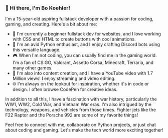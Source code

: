 ### 👋 Hi there, I'm Bo Koehler!

I'm a 15-year-old aspiring fullstack developer with a passion for coding, gaming, and creating. Here's a bit about me:

- 🚀 I'm currently a beginner fullstack dev for websites, and I love working with CSS and HTML to create buttons with cool animations.
- 🐍 I'm an avid Python enthusiast, and I enjoy crafting Discord bots using this versatile language.
- 🎮 When I'm not coding, you can usually find me in the gaming world. I'm a fan of CS:GO, Valorant, Assetto Corsa, Minecraft, Terraria, and many other games.
- 🎥 I'm also into content creation, and I have a YouTube video with 1.7 Million views! I enjoy streaming and video editing.
- 🌐 I'm always on the lookout for inspiration, whether it's in code or design. I often browse CodePen for creative ideas.

In addition to all this, I have a fascination with war history, particularly the WW1, WW2, Cold War, and Vietnam War eras. I'm also intrigued by the technology, weapons, and vehicles from those times. Fighter jets like the F22 Raptor and the Porsche 992 are some of my favorite things!

Feel free to connect with me, collaborate on Python projects, or just chat about coding and gaming. Let's make the tech world more exciting together!

<!---
BoKoehler/BoKoehler is a ✨ special ✨ repository because its `README.md` (this file) appears on your GitHub profile.
You can click the Preview link to take a look at my projects and contributions.
--->
